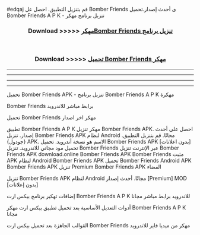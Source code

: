 #edqaj قم بتنزيل التطبيق. احصل عل Bomber Friends  ى أحدث إصدار.تحميل Bomber Friends  A P K - تنزيل برنامج مهكر



<div align="center">
<h3>Download >>>>> <a href="https://ar-sites.web.app/?ar= Bomber Friends ">مهكرBomber Friends  تنزيل برنامج</a></h3><br>

<h3>Download >>>>> <a href="https://ar-sites.web.app/?ar= Bomber Friends ">تحميل Bomber Friends  مهكر</a></h3>
</div>


----------------------------------------------------------

----------------------------------------------------------

----------------------------------------------------------

----------------------------------------------------------


تحميل Bomber Friends  APK - تنزيل برنامج Bomber Friends  A P K مهكرة

Bomber Friends  برابط مباشر للاندرويد

تحميل Bomber Friends  مهكر اخر اصدار

تطبيق Bomber Friends  A P K مهكر
تنزيل Bomber Friends  APK. احصل على أحدث إصدار.
تنزيل Bomber Friends  APK لنظام Android مجانًا.
قم بتنزيل التطبيق. {جودول} APK. الاسم هو نسخة أندرويد.
تحميل Bomber Friends  APK [بدون اعلانات]
تحميل مود مجاني للاندرويد.
تنزيل Bomber Friends  عبر الإنترنت
تنزيل Bomber Friends  APK
download.online Bomber Friends  APK
Bomber Friends  مثبت APK لنظام Android
Bomber Friends  APK
تحميل Bomber Friends  Android APK
Bomber Friends  APK تنزيل Premium
Bomber Friends  APK الفضاء

تنزيل Bomber Friends  APK لنظام Android مجانًا. أحدث إصدار [Premium] MOD [بدون إعلانات]

إضافات تهكير برنامج بيكس ارت Bomber Friends  A P K للاندرويد برابط مباشر مجانا

أدوات التعديل الأساسية بعد تحميل تطبيق بيكس ارت مهكر Bomber Friends  A P K مجانا

القوالب الجاهزة بعد تحميل بيكس ارت Bomber Friends  مهكر من ميديا فاير للاندرويد



